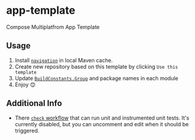 # app-template

Compose Multiplatfrom App Template 

## Usage

1. Install [`navigation`](https://github.com/lukwol/navigation) in local Maven cache.
2. Create new repository based on this template by clicking `Use this template`
3. Update [`BuildConstants.Group`](https://github.com/lukwol/app-template/blob/main/buildSrc/src/main/kotlin/BuildConstants.kt) and package names in each module
4. Enjoy 😊

## Additional Info
* There [`check` workflow](https://github.com/lukwol/app-template/blob/main/.github/workflows/check.yml) that can run unit and instrumented unit tests. 
It's currently disabled, but you can uncomment and edit when it should be triggered.
